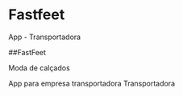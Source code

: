# Fastfeet
App - Transportadora


##FastFeet 

Moda de calçados

App para empresa transportadora Transportadora
